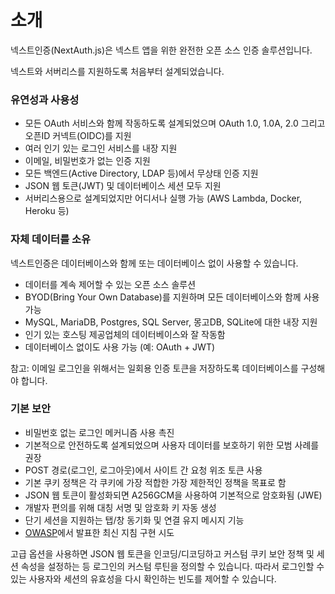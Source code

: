 # 소개

넥스트인증(NextAuth.js)은 넥스트 앱을 위한 완전한 오픈 소스 인증 솔루션입니다.

넥스트와 서버리스를 지원하도록 처음부터 설계되었습니다.

### 유연성과 사용성

- 모든 OAuth 서비스와 함께 작동하도록 설계되었으며 OAuth 1.0, 1.0A, 2.0 그리고 오픈ID 커넥트(OIDC)를 지원
- 여러 인기 있는 로그인 서비스를 내장 지원
- 이메일, 비밀번호가 없는 인증 지원
- 모든 백엔드(Active Directory, LDAP 등)에서 무상태 인증 지원
- JSON 웹 토큰(JWT) 및 데이터베이스 세션 모두 지원
- 서버리스용으로 설계되었지만 어디서나 실행 가능 (AWS Lambda, Docker, Heroku 등)

### 자체 데이터를 소유

넥스트인증은 데이터베이스와 함께 또는 데이터베이스 없이 사용할 수 있습니다.

- 데이터를 계속 제어할 수 있는 오픈 소스 솔루션
- BYOD(Bring Your Own Database)를 지원하며 모든 데이터베이스와 함께 사용 가능
- MySQL, MariaDB, Postgres, SQL Server, 몽고DB, SQLite에 대한 내장 지원
- 인기 있는 호스팅 제공업체의 데이터베이스와 잘 작동함
- 데이터베이스 없이도 사용 가능 (예: OAuth + JWT)

참고: 이메일 로그인을 위해서는 일회용 인증 토큰을 저장하도록 데이터베이스를 구성해야 합니다.

### 기본 보안

- 비밀번호 없는 로그인 메커니즘 사용 촉진
- 기본적으로 안전하도록 설계되었으며 사용자 데이터를 보호하기 위한 모범 사례를 권장
- POST 경로(로그인, 로그아웃)에서 사이트 간 요청 위조 토큰 사용
- 기본 쿠키 정책은 각 쿠키에 가장 적합한 가장 제한적인 정책을 목표로 함
- JSON 웹 토큰이 활성화되면 A256GCM을 사용하여 기본적으로 암호화됨 (JWE)
- 개발자 편의를 위해 대칭 서명 및 암호화 키 자동 생성
- 단기 세션을 지원하는 탭/창 동기화 및 연결 유지 메시지 기능
- [OWASP](https://owasp.org/)에서 발표한 최신 지침 구현 시도

고급 옵션을 사용하면 JSON 웹 토큰을 인코딩/디코딩하고 커스텀 쿠키 보안 정책 및 세션 속성을 설정하는 등 로그인의 커스텀 루틴을 정의할 수 있습니다. 따라서 로그인할 수 있는 사용자와 세션의 유효성을 다시 확인하는 빈도를 제어할 수 있습니다.